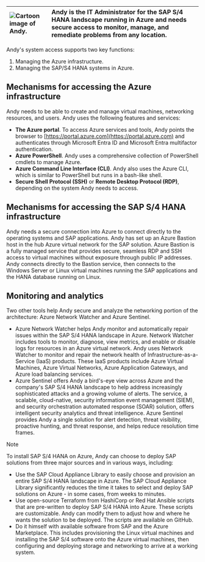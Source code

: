 | ![Cartoon image of Andy.](../media/andy.png) | Andy is the IT Administrator for the SAP S/4 HANA landscape running in Azure and needs secure access to monitor, manage, and remediate problems from any location. |
| :--- | :--- |

Andy's system access supports two key functions:

1. Managing the Azure infrastructure.
2. Managing the SAP/S4 HANA systems in Azure.

## Mechanisms for accessing the Azure infrastructure

Andy needs to be able to create and manage virtual machines, networking resources, and users. Andy uses the following features and services:

- **The Azure portal**. To access Azure services and tools, Andy points the browser to [https://portal.azure.com](https://portal.azure.com) and authenticates through Microsoft Entra ID and Microsoft Entra multifactor authentication. 
- **Azure PowerShell**. Andy uses a comprehensive collection of PowerShell cmdlets to manage Azure. 
- **Azure Command Line Interface (CLI)**. Andy also uses the Azure CLI, which is similar to PowerShell but runs in a bash-like shell. 
- **Secure Shell Protocol (SSH)** or **Remote Desktop Protocol (RDP)**, depending on the system Andy needs to access.

## Mechanisms for accessing the SAP S/4 HANA infrastructure

Andy needs a secure connection into Azure to connect directly to the operating systems and SAP applications. Andy has set up an Azure Bastion host in the hub Azure virtual network for the SAP solution. Azure Bastion is a fully managed service that provides secure, seamless RDP and SSH access to virtual machines without exposure through public IP addresses. Andy connects directly to the Bastion service, then connects to the Windows Server or Linux virtual machines running the SAP applications and the HANA database running on Linux.

## Monitoring and analytics

Two other tools help Andy secure and analyze the networking portion of the architecture: Azure Network Watcher and Azure Sentinel.

- Azure Network Watcher helps Andy monitor and automatically repair issues within the SAP S/4 HANA landscape in Azure. Network Watcher includes tools to monitor, diagnose, view metrics, and enable or disable logs for resources in an Azure virtual network. Andy uses Network Watcher to monitor and repair the network health of Infrastructure-as-a-Service (IaaS) products. These IaaS products include Azure Virtual Machines, Azure Virtual Networks, Azure Application Gateways, and Azure load balancing services. 
- Azure Sentinel offers Andy a bird's-eye view across Azure and the company's SAP S/4 HANA landscape to help address increasingly sophisticated attacks and a growing volume of alerts. The service, a scalable, cloud-native, security information event management (SIEM), and security orchestration automated response (SOAR) solution, offers intelligent security analytics and threat intelligence. Azure Sentinel provides Andy a single solution for alert detection, threat visibility, proactive hunting, and threat response, and helps reduce resolution time frames. 

> [!NOTE]
> To install SAP S/4 HANA on Azure, Andy can choose to deploy SAP solutions from three major sources and in various ways, including:
>- Use the SAP Cloud Appliance Library to easily choose and provision an entire SAP S/4 HANA landscape in Azure. The SAP Cloud Appliance Library significantly reduces the time it takes to select and deploy SAP solutions on Azure - in some cases, from weeks to minutes.
>- Use open-source Terraform from HashiCorp or Red Hat Ansible scripts that are pre-written to deploy SAP S/4 HANA into Azure. These scripts are customizable. Andy can modify them to adjust how and where he wants the solution to be deployed. The scripts are available on GitHub.
>- Do it himself with available software from SAP and the Azure Marketplace. This includes provisioning the Linux virtual machines and installing the SAP S/4 software onto the Azure virtual machines, then configuring and deploying storage and networking to arrive at a working system.
